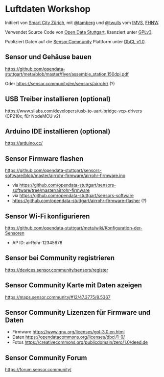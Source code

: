 # Luftdaten Workshop
Initiiert von [Smart City Zürich](stadt-zuerich.ch/smart-city), mit [@tamberg](https://twitter.com/tamberg) und [@twulls](https://twitter.com/twulls) vom [IMVS](https://www.fhnw.ch/de/die-fhnw/hochschulen/ht/institute/institut-fuer-mobile-und-verteilte-systeme), [FHNW](https://www.fhnw.ch/).

Verwendet Source Code von [Open Data Stuttgart](https://github.com/opendata-stuttgart), lizenziert unter [GPLv3](https://github.com/opendata-stuttgart/sensors-software/blob/master/airrohr-firmware/airrohr-firmware.ino#L8-L23).

Publiziert Daten auf die [Sensor.Community](https://sensor.community/de/) Plattform unter [DbCL v1.0](https://opendatacommons.org/licenses/dbcl/1-0/).

## Sensor und Gehäuse bauen
https://github.com/opendata-stuttgart/meta/blob/master/flyer/assemble_station.150dpi.pdf

Oder https://sensor.community/en/sensors/airrohr/ (?)

## USB Treiber installieren (optional)
https://www.silabs.com/developers/usb-to-uart-bridge-vcp-drivers (CP210x, für NodeMCU v2)

## Arduino IDE installieren (optional)
https://arduino.cc/

## Sensor Firmware flashen
https://github.com/opendata-stuttgart/sensors-software/blob/master/airrohr-firmware/airrohr-firmware.ino
  * via https://github.com/opendata-stuttgart/sensors-software/tree/master/airrohr-firmware
  * via https://github.com/opendata-stuttgart/sensors-software
  * https://github.com/opendata-stuttgart/airrohr-firmware-flasher (?)

## Sensor Wi-Fi konfigurieren
https://github.com/opendata-stuttgart/meta/wiki/Konfiguration-der-Sensoren
  * AP ID: airRohr-12345678

## Sensor bei Community registrieren
https://devices.sensor.community/sensors/register

## Sensor Community Karte mit Daten azeigen
https://maps.sensor.community/#12/47.3775/8.5367

## Sensor Community Lizenzen für Firmware und Daten
* Firmware https://www.gnu.org/licenses/gpl-3.0.en.html
* Daten https://opendatacommons.org/licenses/dbcl/1-0/
* Fotos https://creativecommons.org/publicdomain/zero/1.0/deed.de

## Sensor Community Forum
https://forum.sensor.community/
